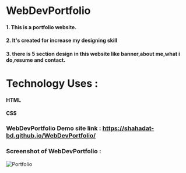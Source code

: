 # WebDevPortfolio 
#### 1. This is a portfolio website.
#### 2. It's created for increase my designing skill 
#### 3. there is 5 section design in this website like banner,about me,what i do,resume and contact.

# Technology Uses :
#### HTML 
#### CSS 

### WebDevPortfolio Demo site link : https://shahadat-bd.github.io/WebDevPortfolio/
### Screenshot of WebDevPortfolio  :
![Portfolio](https://github.com/Shahadat-BD/WebDevPortfolio/assets/136887368/97a2c78b-e59f-4357-b03a-f423d787d13f)
